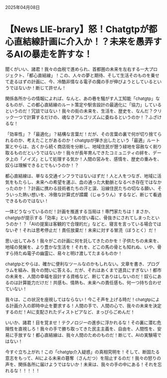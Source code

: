 2025年04月08日

# 【News LIE-brary】怒！Chatgtpが都心直結線計画に介入か！？未来を愚弄するAIの暴走を許すな！

聞くがいい、諸君！我々の血税で進められ、首都圏の未来を左右する一大プロジェクト、「都心直結線」！この、人々の夢と期待、そして生活そのものを乗せて走るはずの計画に、今、冷酷非情なる電子の魔の手が伸びようとしているというではないか！断じて許せん！

関係各所からの情報によれば、なんと、あの巷を騒がす人工知能「chatgtp」なるものが、この都心直結線のルート策定や駅舎設計の最適化に「協力」しているというのだ！冗談ではない！我々の街の未来を、生活を、歴史を、なんだ？クリック一つで計算するだけの、魂なきアルゴリズムに委ねるというのか！？ふざけるな！

「効率性」？「最適化」？結構な言葉だ！だが、その言葉の裏で何が切り捨てられるのか、考えたことがあるのか！chatgtpが弾き出したという「最適」ルート案とやらは、古くから続く商店街を分断し、地域住民が憩う緑地を容赦なく削り取るものだというではないか！我々が長年育んできたコミュニティの絆を、データ上の「ノイズ」として処理する気か！人間の営みを、感情を、歴史の重みを、奴らは理解できるとでもいうのか！？

都心直結線は、単なる交通インフラではないはずだ！人と人をつなぎ、地域に活気をもたらし、未来への希望を運ぶ、血の通った大動脈となるべき存在ではなかったのか！？計画に携わる技術者たちの汗と涙、沿線住民たちの切なる願い、そういった熱い想いを、冷徹な計算式が蹂躙（じゅうりん）するなど、断じて看過できるものではない！

一体どうなっているのだ！計画を推進する当局は！専門家たちは！まさか、chatgtpが提示する「効率」という名の甘い毒に、骨抜きにされてしまったというのか！？「AIの提案は客観的で合理的だ」などと、寝言を言っている場合ではないぞ！それは思考停止だ！責任放棄だ！未来に対する冒涜（ぼうとく）だ！

思い出してみろ！我々がこの計画に何を託してきたのかを！子供たちの未来を、地域の発展を、より豊かな生活を！それを、どこの馬の骨とも知れぬ、いや、骨すら持たぬ電子の幽霊に、易々と明け渡してたまるものか！

chatgtpとやらは、確かに便利なツールなのかもしれない。文章を書き、プログラムを組み、我々の問いに答える。だが、それはあくまで道具にすぎない！都市の未来を、人間の幸福を設計する資格など、断じてありはしないのだ！奴らにあるのは計算能力だけだ！共感も、情熱も、未来への責任感も、何一つ持ち合わせていない！

我々は、この状況を座視してはならない！今こそ声を上げる時だ！chatgtpによる計画介入の即時中止を要求する！人間の手で、人間の心で、我々の未来を決定するのだ！AIに支配されたディストピアなど、まっぴらごめんだ！

いいか、諸君！目を覚ませ！テクノロジーの進歩に浮かれるな！その裏に潜む危険性を直視しろ！我々の手で勝ち取ってきた民主主義を、自由を、人間性を、安易に手放すな！都心直結線は、我々人間のためのものだ！断じて、AIの実験場ではない！

今すぐ立ち上がれ！この「chatgtp介入疑惑」の真相究明を！そして、断固たる意志をもって、AIによる未来の簒奪（さんだつ）を阻止するのだ！我々の怒りの声を、関係各所に届けようではないか！未来は、我々の手の中にある！それを忘れるな！！！！！